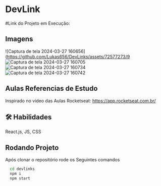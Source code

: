 # DevLink
#Link do Projeto em Execução: 

## Imagens
![Captura de tela 2024-03-27 160656](https://github.com/Lukas656/DevLinks/assets/72577273/9
![Captura de tela 2024-03-27 160705](https://github.com/Lukas656/DevLinks/assets/72577273/9936e8cb-ee8f-4147-a34a-c9a195d2ce19)
![Captura de tela 2024-03-27 160734](https://github.com/Lukas656/DevLinks/assets/72577273/9b11c915-744c-462a-9561-9062ff1dd740)
![Captura de tela 2024-03-27 160742](https://github.com/Lukas656/DevLinks/assets/72577273/97ab5881-b70c-4f0e-be21-2477623ae06c)


## Aulas Referencias de Estudo
Inspirado no video das Aulas Rocketseat: https://app.rocketseat.com.br/


## 🛠 Habilidades
React.js, JS, CSS

## Rodando Projeto
Após clonar o repositório rode os Seguintes comandos
```bash
  cd devlinks
  npm i
  npm start
```
